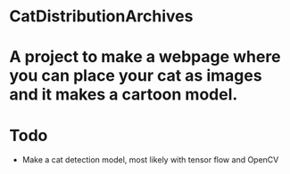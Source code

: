 # CatDistributionArchives
# A project to make a webpage where you can place your cat as images and it makes a cartoon model.
# Todo
 - Make a cat detection model, most likely with tensor flow and OpenCV
